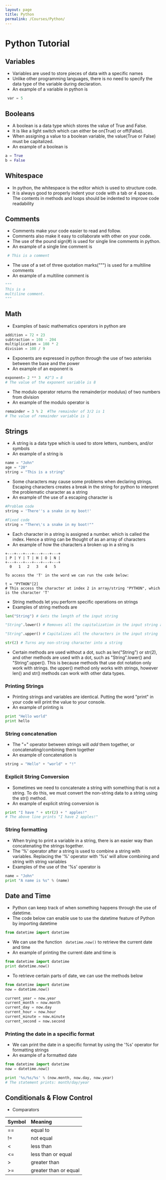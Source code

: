```yaml
---
layout: page
title: Python
permalink: /Courses/Python/
---
```

# Python Tutorial

## Variables
- Variables are used to store pieces of data with a specific names
- Unlike other programming languages, there is no need to specify the data type of the variable during declaration.
- An example of a variable in python is
```Python
 var = 5
```

## Booleans
- A boolean is a data type which stores the value of True and False.
- It is like a light switch which can either be on(True) or off(False).
- When assigning a value to a boolean variable, the value(True or False) must be capitalized.
- An example of a boolean is
```python
a = True
b = False
```
## Whitespace
- In python, the whitespace is the editor which is used to structure code.
- It is always good to properly indent your code with a tab or 4 spaces. The contents in methods and loops should be indented to improve code readability

## Comments
- Comments make your code easier to read and follow.
- Comments also make it easy to collaborate with other on your code.
- The use of the pound sign(#) is used for single line comments in python.
- An example of a single line comment is
```Python
 # This is a comment
```
- The use of a set of three quotation marks(""") is used for a multiline comments
- An example of a multiline comment is
```Python
"""
This is a
multiline comment.
"""
```

## Math
- Examples of basic mathematics operators in python are
```Python
addition = 72 + 23
subtraction = 108 - 204
multiplication = 108 * 2
division = 108 / 9
```
- Exponents are expressed in python through the use of two asterisks between the base and the power
- An example of an exponent is
```Python
exponent= 2 ** 3  #2^3 = 8
# The value of the exponent variable is 8
```
- The modulo operator returns the remainder(or modulus) of two numbers from division
- An example of the modulo operator is
```Python
remainder = 3 % 2  #The remainder of 3/2 is 1
# The value of remainder variable is 1
```

## Strings
- A string is a data type which is used to store letters, numbers, and/or symbols
- An example of a string is
```Python
name = "John"
age = "20"
string = "This is a string"
```
- Some characters may cause some problems when declaring strings. Escaping characters creates a break in the string for python to interpret the problematic character as a string
- An example of the use of a escaping character is

```Python
#Problem code
string = 'There''s a snake in my boot!'

#Fixed code
string = "There\'s a snake in my boot!""
```
- Each character in a string is assigned a number. which is called the index. Hence a string can be thought of as an array of characters
- An example of how the characters a broken up in a string is

```
+---+---+---+---+---+---+
| P | Y | T | H | O | N |
+---+---+---+---+---+---+
  0   1   2   3   4   5

To access the 'T' in the word we can run the code below:

t = "PYTHON"[2]
# This access the character at index 2 in array/string "PYTHON", which is the character 'T'
```
- String methods let you perform specific operations on strings
- Examples of string methods are

```Python
len("String") # Gets the length of the input string

"String".lower() # Removes all the capitalization in the input string and makes it all lower case

"String".upper() # Capitalizes all the characters in the input string

str(2) # Turns any non-string character into a string
```
- Certain methods are used without a dot, such as len("String") or str(2), and other methods are used with a dot, such as "String".lower() and "String".upper(). This is because methods that use dot notation only work with strings. the upper() method only works with strings, however len() and str() methods can work with other data types.

### Printing Strings
- Printing strings and variables are identical. Putting the word "print" in your code will print the value to your console.
- An example of printing is

```Python
print "Hello world"
print hello
```

### String concatenation
- The "+" operator between strings will <i>add</i> them together, or concatenating/combining them together
- An example of concatenation is

```Python
string = "Hello" + "world" + "!"
```

### Explicit String Conversion
- Sometimes we need to concatenate a string with something that is not a string. To do this, we must convert the non-string data to a string using the str() method.
- An example of explicit string conversion is

```Python
print "I have " + str(2) + " apples!"
# The above line prints "I have 2 apples!"
```

### String formatting
- When trying to print a variable in a string, there is an easier way than concatenating the strings together.
- The '%' operator after a string is used to combine a string with variables. Replacing the '%' operator with '%s' will allow combining and string with string variables
- Examples of the use of the '%s' operator is

```Python
name = "John"
print "A name is %s" % (name)
```

## Date and Time
- Python can keep track of when something happens through the use of datetime.
- The code below can enable use to use the datetime feature of Python by importing datetime

```Python
from datetime import datetime
```

- We can use the function ``` datetime.now()``` to retrieve the current date and time
- An example of printing the current date and time is

```Python
from datetime import datetime
print datetime.now()
```

- To retrieve certain parts of date, we can use the methods below

```Python
from datetime import datetime
now = datetime.now()

current_year = now.year
current_month = now.month
current_day = now.day
current_hour = now.hour
current_minute = now.minute
current_second = now.second
```
### Printing the date in a specific format

- We can print the date in a specific format by using the '%s' operator for formatting strings
- An example of a formatted date

```Python
from datetime import datetime
now = datetime.now()

print '%s/%s/%s' % (now.month, now.day, now.year)
# The statement prints: month/day/year
```

## Conditionals & Flow Control

- Comparators

| Symbol | Meaning  |
| :------------- | :------------- |
|      ==        | equal to       |
|      !=        | not equal      |
|      <         | less than      |
|      <=       |less than or equal |
|      >         | greater than      |
|      >=        | greater than or equal |
